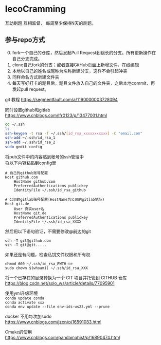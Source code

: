 # lecoCramming
互助刷题 互相监督， 每周至少保持N天的刷题。
## 参与repo方式
0. fork一个自己的仓库，然后发起Pull Request到组长的分支。所有更新操作在自己分支完成。
1. clone自己fork的分支；或者直接GitHub页面上新增文件，在线编辑
2. 本地以自己的姓名或昵称为名称新建分支，这样不会引起冲突
3. 同样命名方式新建文件夹
4. 每天写好打卡的题目后，题目文件放入自己的文件夹，之后本地commit，再发起pull request。


git 教程 https://segmentfault.com/a/1190000003728094 

同时设置github和gitlab  
https://www.cnblogs.com/lfr0123/p/13477001.html   
```bash
cd ~/.ssh
ls
ssh-keygen -t rsa -f ~/.ssh/[id_rsa_xxxxxxxxxxx] -C "email.com"
ssh-add ~/.ssh/id_rsa_1
ssh-add ~/.ssh/id_rsa_2
sudo gedit config
```
将pub文件中的内容贴到帐号的ssh管理中  
将以下内容粘贴到config里
```
# 自己的github账号配置
Host github.com
	HostName github.com
	PreferredAuthentications publickey
	IdentityFile ~/.ssh/id_rsa_github

# 公司的gitlab账号配置(HostName为公司的gitlab地址)
Host git.de
	User 真实user名
	HostName git.de
	PreferredAuthentications publickey
	IdentityFile ~/.ssh/id_rsa_XXXX
```
然后用以下语句验证，不需要修改@前边的git
```
ssh -T git@github.com
ssh -T git@git.....
```
如果还是有问题，检查私钥文件权限和所有权
```
chmod 600 ~/.ssh/id_rsa_RWTH-ce
sudo chown $(whoami) ~/.ssh/id_rsa_XXX
```

将一个已存在的目录转换为一个 GIT 项目并托管到 GITHUB 仓库  
https://blog.csdn.net/solo_ws/article/details/77095901

使用yml升级环境  
`conda update conda`  
`conda activate xxx`  
`conda env update --file env-ids-ws23.yml --prune`  


docker 不用每次加sudo  
https://www.cnblogs.com/jzcn/p/16591083.html

Cmake的使用  
https://www.cnblogs.com/pandamohist/p/16890474.html
